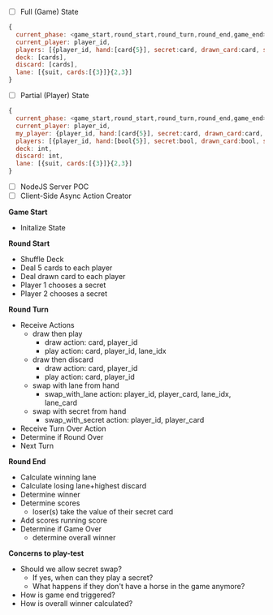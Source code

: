 - [ ] Full (Game) State
```javascript
{
  current_phase: <game_start,round_start,round_turn,round_end,game_end>,
  current_player: player_id,
  players: [{player_id, hand:[card{5}], secret:card, drawn_card:card, swap_card:card, score}{2,3}],
  deck: [cards],
  discard: [cards],
  lane: [{suit, cards:[{3}]}{2,3}]
}
```
- [ ] Partial (Player) State
```javascript
{
  current_phase: <game_start,round_start,round_turn,round_end,game_end>,
  current_player: player_id,
  my_player: {player_id, hand:[card{5}], secret:card, drawn_card:card, swap_card:card, score},
  players: [{player_id, hand:[bool{5}], secret:bool, drawn_card:bool, swap_card:bool, score}{2,3}],
  deck: int,
  discard: int,
  lane: [{suit, cards:[{3}]}{2,3}]
}
```
- [ ] NodeJS Server POC
- [ ] Client-Side Async Action Creator

**Game Start**
* Initalize State

**Round Start**
* Shuffle Deck
* Deal 5 cards to each player
* Deal drawn card to each player
* Player 1 chooses a secret
* Player 2 chooses a secret

**Round Turn**
* Receive Actions
  * draw then play
    * draw action: card, player_id
    * play action: card, player_id, lane_idx
  * draw then discard
    * draw action: card, player_id
    * play action: card, player_id
  * swap with lane from hand
    * swap_with_lane action: player_id, player_card, lane_idx, lane_card
  * swap with secret from hand
    * swap_with_secret action: player_id, player_card
* Receive Turn Over Action
* Determine if Round Over
* Next Turn

**Round End**
* Calculate winning lane
* Calculate losing lane+highest discard
* Determine winner
* Determine scores
  * loser(s) take the value of their secret card
* Add scores running score
* Determine if Game Over
  * determine overall winner
  
**Concerns to play-test**
* Should we allow secret swap?
  * If yes, when can they play a secret?
  * What happens if they don't have a horse in the game anymore?
* How is game end triggered?
* How is overall winner calculated?
